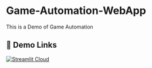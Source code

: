# Game-Automation-WebApp
This is a Demo of Game Automation
## 🔗 Demo Links
[![Streamlit Cloud](https://img.shields.io/badge/Streamlit-Demo-red?style=for-the-badge&)](https://share.streamlit.io/shashankanand13monu/game-automation-webapp/st2.py)
